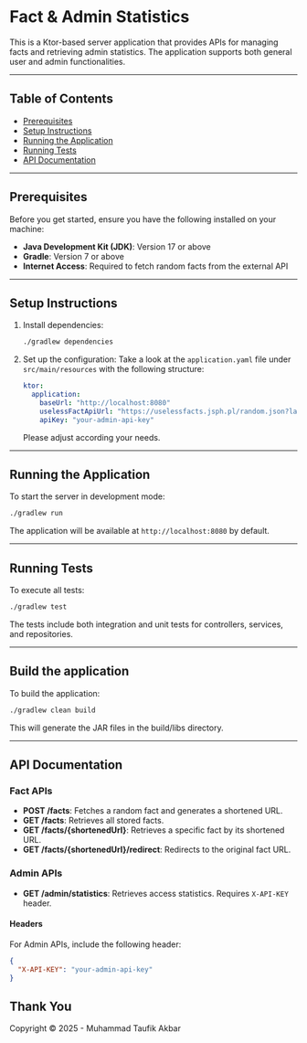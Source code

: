 # Fact & Admin Statistics

This is a Ktor-based server application that provides APIs for managing facts and retrieving admin statistics. The application supports both general user and admin functionalities.

---

## Table of Contents
- [Prerequisites](#prerequisites)
- [Setup Instructions](#setup-instructions)
- [Running the Application](#running-the-application)
- [Running Tests](#running-tests)
- [API Documentation](#api-documentation)

---

## Prerequisites
Before you get started, ensure you have the following installed on your machine:

- **Java Development Kit (JDK)**: Version 17 or above
- **Gradle**: Version 7 or above
- **Internet Access**: Required to fetch random facts from the external API

---

## Setup Instructions

1. Install dependencies:
   ```bash
   ./gradlew dependencies
   ```

2. Set up the configuration:
   Take a look at the `application.yaml` file under `src/main/resources` with the following structure:
   ```yaml
   ktor:
     application:
       baseUrl: "http://localhost:8080"
       uselessFactApiUrl: "https://uselessfacts.jsph.pl/random.json?language=en"
       apiKey: "your-admin-api-key"
   ```
   Please adjust according your needs.

---

## Running the Application

To start the server in development mode:
```bash
./gradlew run
```

The application will be available at `http://localhost:8080` by default.

---

## Running Tests

To execute all tests:
```bash
./gradlew test
```

The tests include both integration and unit tests for controllers, services, and repositories.

---

## Build the application

To build the application:
```bash
./gradlew clean build
```

This will generate the JAR files in the build/libs directory.

---

## API Documentation

### Fact APIs
- **POST /facts**: Fetches a random fact and generates a shortened URL.
- **GET /facts**: Retrieves all stored facts.
- **GET /facts/{shortenedUrl}**: Retrieves a specific fact by its shortened URL.
- **GET /facts/{shortenedUrl}/redirect**: Redirects to the original fact URL.

### Admin APIs
- **GET /admin/statistics**: Retrieves access statistics. Requires `X-API-KEY` header.

#### Headers
For Admin APIs, include the following header:
```json
{
  "X-API-KEY": "your-admin-api-key"
}
```

## Thank You

Copyright © 2025 - Muhammad Taufik Akbar
